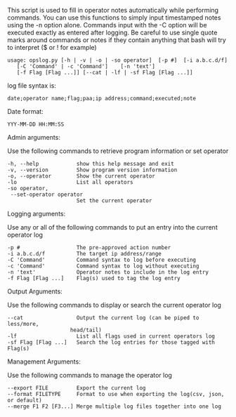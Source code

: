 This script is used to fill in operator notes automatically while performing commands.
You can use this functions to simply input timestamped notes using the -n option alone.
Commands input with the -C option will be executed exactly as entered after logging.
Be careful to use single quote marks around commands or notes if they contain anything
that bash will try to interpret ($ or ! for example)


    usage: opslog.py [-h | -v | -o | -so operator]  [-p #]  [-i a.b.c.d/f]
       [-C 'Command' | -c 'Command']    [-n 'text']
       [-f Flag [Flag ...]] [--cat | -lf | -sf Flag [Flag ...]]
       
         
log file syntax is:
 
    date;operator name;flag;paa;ip address;command;executed;note
    
Date format:
 
    YYY-MM-DD HH:MM:SS
     
  
     
Admin arguments:
 
  Use the following commands to retrieve program information or set operator

  
    -h, --help            show this help message and exit
    -v, --version         Show program version information
    -o, --operator        Show the current operator
    -lo                   List all operators
    -so operator, 
     --set-operator operator
                          Set the current operator

 
 
Logging arguments:

  Use any or all of the following commands to put an entry into the current operator log


    -p #                  The pre-approved action number
    -i a.b.c.d/f          The target ip address/range
    -C 'Command'          Command syntax to log before executing
    -c 'Command'          Command syntax to log without executing
    -n 'text'             Operator notes to include in the log entry
    -f Flag [Flag ...]    Flag(s) used to tag the log entry

 
 
Output Arguments:

  Use the following commands to display or search the current operator log


    --cat                 Output the current log (can be piped to less/more,
                        head/tail)
    -lf                   List all flags used in current operators log
    -sf Flag [Flag ...]   Search the log entries for those tagged with Flag(s)
 
 
 
Management Arguments:

  Use the following commands to manage the operator log


    --export FILE         Export the current log
    --format FILETYPE     Format to use when exporting the log(csv, json, or default)
    --merge F1 F2 [F3...] Merge multiple log files together into one log
